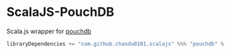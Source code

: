 # ScalaJS-PouchDB

Scala.js wrapper for [pouchdb](http://pouchdb.com/)

```scala
libraryDependencies += "com.github.chandu0101.scalajs" %%% "pouchdb" % 0.1.0
```